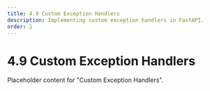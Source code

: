 ```yaml
---
title: 4.9 Custom Exception Handlers
description: Implementing custom exception handlers in FastAPI.
order: 1
---
```


# 4.9 Custom Exception Handlers

Placeholder content for "Custom Exception Handlers".
